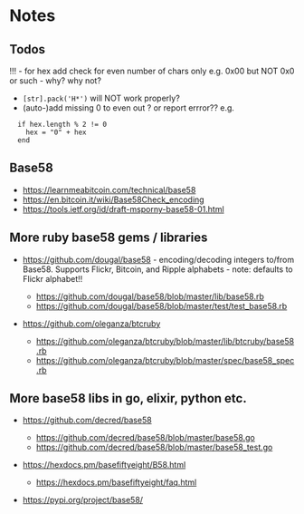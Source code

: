 # Notes


## Todos

!!! - for hex add check for even number of chars only e.g. 0x00 but NOT 0x0 or such  - why? why not?

- `[str].pack('H*')` will NOT work properly?
- (auto-)add missing 0 to even out ? or report errror??
  e.g.

```
  if hex.length % 2 != 0
    hex = "0" + hex
  end
```


## Base58

- <https://learnmeabitcoin.com/technical/base58>
- <https://en.bitcoin.it/wiki/Base58Check_encoding>
- <https://tools.ietf.org/id/draft-msporny-base58-01.html>


## More ruby base58 gems / libraries

- <https://github.com/dougal/base58> - encoding/decoding integers to/from Base58. Supports Flickr, Bitcoin, and Ripple alphabets - note: defaults to Flickr alphabet!!
    - <https://github.com/dougal/base58/blob/master/lib/base58.rb>
    - <https://github.com/dougal/base58/blob/master/test/test_base58.rb>



- <https://github.com/oleganza/btcruby>
   - <https://github.com/oleganza/btcruby/blob/master/lib/btcruby/base58.rb>
   - <https://github.com/oleganza/btcruby/blob/master/spec/base58_spec.rb>

## More base58 libs in go, elixir, python etc.

- <https://github.com/decred/base58>
  - <https://github.com/decred/base58/blob/master/base58.go>
  - <https://github.com/decred/base58/blob/master/base58_test.go>

- <https://hexdocs.pm/basefiftyeight/B58.html>
  - <https://hexdocs.pm/basefiftyeight/faq.html>

- <https://pypi.org/project/base58/>




